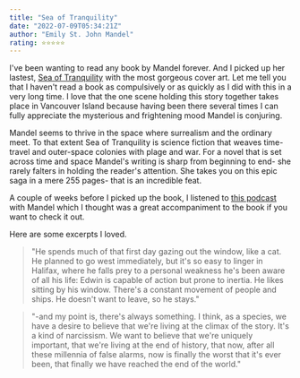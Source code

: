 ```yaml
---
title: "Sea of Tranquility"
date: "2022-07-09T05:34:21Z"
author: "Emily St. John Mandel"
rating: ⭐⭐⭐⭐⭐
---
```


<style>

</style>

I've been wanting to read any book by Mandel forever. And I picked up her lastest, <a href="https://www.goodreads.com/book/show/58446227-sea-of-tranquility?ac=1&from_search=true&qid=9mU5sxB6rS&rank=3">Sea of Tranquility</a> with the most gorgeous cover art. Let me tell you that I haven't read a book as compulsively or as quickly as I did with this in a very long time. I love that the one scene holding this story together takes place in Vancouver Island because having been there several times I can fully appreciate the mysterious and frightening mood Mandel is conjuring.

Mandel seems to thrive in the space where surrealism and the ordinary meet. To that extent Sea of Tranquility is science fiction that weaves time-travel and outer-space colonies with plage and war. For a novel that is set across time and space Mandel's writing is sharp from beginning to end- she rarely falters in holding the reader's attention. She takes you on this epic saga in a mere 255 pages- that is an incredible feat.

A couple of weeks before I picked up the book, I listened to <a href="https://podcasts.apple.com/ma/podcast/emily-st-john-mandel-on-time-travel-parenting-and/id1548604447?i=1000558357715">this podcast</a> with Mandel which I thought was a great accompaniment to the book if you want to check it out.

Here are some excerpts I loved.

> "He spends much of that first day gazing out the window, like a cat. He planned to go west immediately, but it's so easy to linger in Halifax, where he falls prey to a personal weakness he's been aware of all his life: Edwin is capable of action but prone to inertia. He likes sitting by his
window. There's a constant movement of people and ships. He doesn't want to leave, so he stays."

> "-and my point is, there's always something. I think, as a species, we have a desire to believe that we're living at the climax of the story. It's a kind of narcissism. We want to believe that we're uniquely important, that we're living at the end of history, that now, after all these millennia of false alarms, now is finally the worst that it's ever been, that finally we have reached the end of the world."

